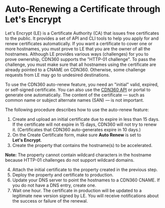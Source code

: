 # Auto-Renewing a Certificate through Let's Encrypt

Let's Encrypt (LE) is a Certificate Authority (CA) that issues free certificates to the public. It provides a set of API and CLI tools to help you apply for and renew certificates automatically. If you want a certificate to cover one or more hostnames, you must prove to LE that you are the owner of all the hostnames. Although LE provides various ways (challenges) for you to prove ownership, CDN360 supports the "HTTP-01 challenge". To pass the challenge, you must make sure that all hostnames using the certificate are already pointed to a CNAME on CDN360. Otherwise, some challenge requests from LE may go to undesired destinations.

To use the CDN360 auto-renew feature, you need an "initial" valid, expired, or self-signed certificate. You can also use the [CDN360 API](</apidocs#tag/Certificate-Management>) or portal to generate one automatically. The content of the certificate — such as common name or subject alternate names (SAN) — is not important.

The following procedure describes how to use the auto-renew feature:

1. Create and upload an initial certificate due to expire in less than 15 days. If the certificate will not expire in 15 days, CDN360 will not try to renew it. (Certificates that CDN360 auto-generates expire in 10 days.)
2. On the Create Certificate form, make sure **Auto Renew** is set to **Let's Encrypt**.
3. Create the property that contains the hostname(s) to be accelerated. 

**Note:** The property cannot contain wildcard characters in the hostname because HTTP-01 challenges do not support wildcard domains.

4. Attach the initial certificate to the property created in the previous step.
5. Deploy the property and certificate to production.
6. Update your DNS server to point the hostnames to a CDN360 CNAME. If you do not have a DNS entry, create one.
7. Wait one hour. The certificate in production will be updated to a legitimate new version signed by LE. You will receive notifications about the success or failure of the renewal.
